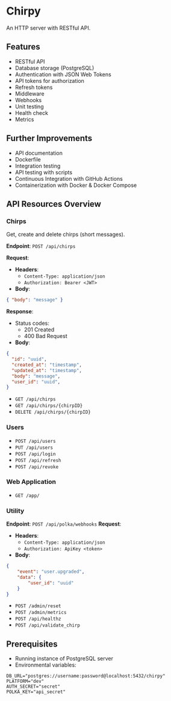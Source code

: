 # Chirpy

An HTTP server with RESTful API. 

## Features

- RESTful API
- Database storage (PostgreSQL)
- Authentication with JSON Web Tokens
- API tokens for authorization
- Refresh tokens
- Middleware
- Webhooks
- Unit testing
- Health check
- Metrics

## Further Improvements

- API documentation
- Dockerfile
- Integration testing
- API testing with scripts
- Continuous Integration with GitHub Actions
- Containerization with Docker & Docker Compose

## API Resources Overview

### Chirps

Get, create and delete chirps (short messages). 

**Endpoint**: `POST /api/chirps`

**Request**:
- **Headers**:
    - `Content-Type: application/json`
    - `Authorization: Bearer <JWT>`
- **Body**:
```json
{ "body": "message" }
```

**Response**:
- Status codes: 
    - 201 Created
    - 400 Bad Request
- **Body**:
```json
{ 
  "id": "uuid",
  "created_at": "timestamp",
  "updated_at": "timestamp",
  "body": "message",
  "user_id": "uuid",
}
```

- `GET /api/chirps`
- `GET /api/chirps/{chirpID}`
- `DELETE /api/chirps/{chirpID}`

### Users

- `POST /api/users`
- `PUT /api/users`
- `POST /api/login`
- `POST /api/refresh`
- `POST /api/revoke`

### Web Application

- `GET /app/`

### Utility

**Endpoint**: `POST /api/polka/webhooks`
**Request**:
- **Headers**:
    - `Content-Type: application/json`
    - `Authorization: ApiKey <token>`
- **Body**:
```json
{
    "event": "user.upgraded",
    "data": {
        "user_id": "uuid"
    }
}
```

- `POST /admin/reset`
- `POST /admin/metrics`
- `POST /api/healthz`
- `POST /api/validate_chirp`

## Prerequisites

- Running instance of PostgreSQL server
- Environmental variables:
```env
DB_URL="postgres://username:password@localhost:5432/chirpy"
PLATFORM="dev"
AUTH_SECRET="secret"
POLKA_KEY="api_secret"
```
